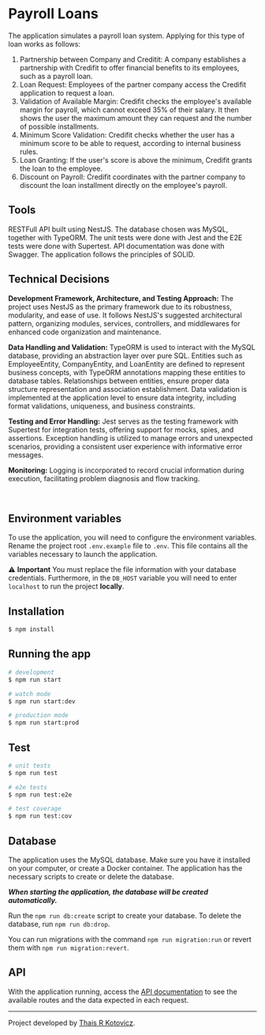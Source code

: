 # Payroll Loans


The application simulates a payroll loan system.
Applying for this type of loan works as follows:
1. Partnership between Company and Creditit:
A company establishes a partnership with Credifit to offer financial benefits to its employees, such as a payroll loan.
2. Loan Request: Employees of the partner company access the Credifit application to request a loan.
3. Validation of Available Margin: Credifit checks the employee's available margin for payroll, which cannot exceed 35% of their salary. It then shows the user the maximum amount they can request and the number of possible installments.
4. Minimum Score Validation: Credifit checks whether the user has a minimum score to be able to request, according to internal business rules.
5. Loan Granting: If the user's score is above the minimum, Credifit grants the loan to the employee.
6. Discount on Payroll: Credifit coordinates with the partner company to discount the loan installment directly on the employee's payroll.



## Tools

RESTFull API built using NestJS. The database chosen was MySQL, together with TypeORM. The unit tests were done with Jest and the E2E tests were done with Supertest. API documentation was done with Swagger. The application follows the principles of SOLID.
</br>

## Technical Decisions

**Development Framework, Architecture, and Testing Approach:**
The project uses NestJS as the primary framework due to its robustness, modularity, and ease of use. It follows NestJS's suggested architectural pattern, organizing modules, services, controllers, and middlewares for enhanced code organization and maintenance.

**Data Handling and Validation:**
TypeORM is used to interact with the MySQL database, providing an abstraction layer over pure SQL. Entities such as EmployeeEntity, CompanyEntity, and LoanEntity are defined to represent business concepts, with TypeORM annotations mapping these entities to database tables. Relationships between entities, ensure proper data structure representation and association establishment. Data validation is implemented at the application level to ensure data integrity, including format validations, uniqueness, and business constraints.

**Testing and Error Handling:**
Jest serves as the testing framework with Supertest for integration tests, offering support for mocks, spies, and assertions. Exception handling is utilized to manage errors and unexpected scenarios, providing a consistent user experience with informative error messages.

**Monitoring:**
Logging is incorporated to record crucial information during execution, facilitating problem diagnosis and flow tracking.

</br>


## Environment variables

To use the application, you will need to configure the environment variables.
Rename the project root `.env.example` file to `.env`. This file contains all the variables necessary to launch the application.

⚠️ **Important**
You must replace the file information with your database credentials. Furthermore, in the `DB_HOST` variable you will need to enter `localhost` to run the project **locally**.


## Installation

```bash
$ npm install
```

## Running the app

```bash
# development
$ npm run start

# watch mode
$ npm run start:dev

# production mode
$ npm run start:prod
```

## Test

```bash
# unit tests
$ npm run test

# e2e tests
$ npm run test:e2e

# test coverage
$ npm run test:cov
```


## Database

The application uses the MySQL database. Make sure you have it installed on your computer, or create a Docker container. The application has the necessary scripts to create or delete the database.

_**When starting the application, the database will be created automatically.**_

Run the `npm run db:create` script to create your database. To delete the database, run `npm run db:drop`.

You can run migrations with the command `npm run migration:run` or revert them with `npm run migration:revert`.


## API

With the application running, access the [API documentation](http://localhost:3000/docs/) to see the available routes and the data expected in each request. </br>
 
 ---

Project developed by [Thais R Kotovicz](https://www.linkedin.com/in/thaiskotovicz/).
</br>
